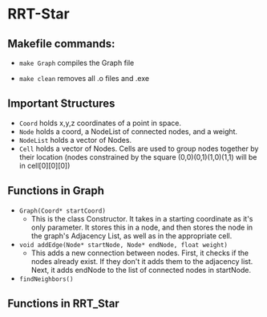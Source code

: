 # RRT-Star

## Makefile commands:
* `make Graph` compiles the Graph file

* `make clean` removes all .o files and .exe

## Important Structures
* `Coord` holds x,y,z coordinates of a point in space.
* `Node` holds a coord, a NodeList of connected nodes, and a weight.
* `NodeList` holds a vector of Nodes.
* `Cell` holds a vector of Nodes. Cells are used to group nodes together by their location (nodes constrained by the square (0,0)(0,1)(1,0)(1,1) will be in cell[0][0][0])

## Functions in Graph
* `Graph(Coord* startCoord)` 
	- This is the class Constructor. It takes in a starting coordinate as it's only parameter. It stores this in a node, and then stores the node in the graph's Adjacency List, as well as in the appropriate cell.
* `void addEdge(Node* startNode, Node* endNode, float weight)`
	- This adds a new connection between nodes. First, it checks if the nodes already exist. If they don't it adds them to the adjacency list. Next, it adds endNode to the list of connected nodes in startNode.
* `findNeighbors()`
 
 
 
 
## Functions in RRT_Star
